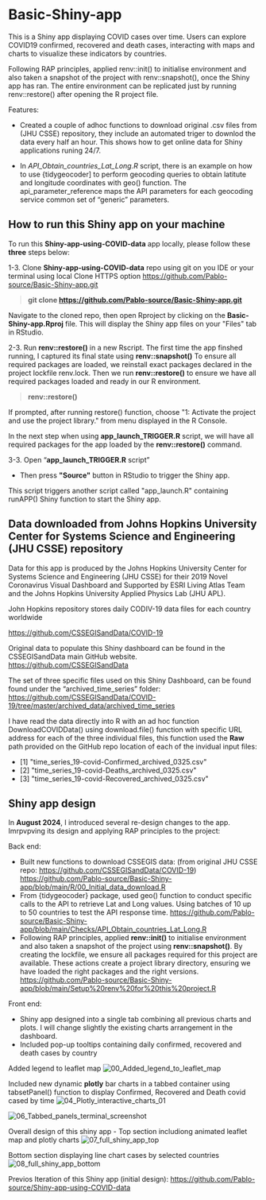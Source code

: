 # Basic-Shiny-app
This is a Shiny app displaying COVID cases over time. Users can explore COVID19 confirmed, recovered and death cases, interacting with maps and charts to visualize these indicators by countries.

Following RAP principles, applied renv::init() to initialise environment and also taken a snapshot of the project with renv::snapshot(), once the Shiny app has ran. The entire environment can be replicated just by running renv::restore() after opening the R project file.

Features:  

- Created a couple of adhoc functions to download original .csv files from (JHU CSSE) repository, they include an automated triger to downlod the data every half an hour. This shows how to get online data for Shiny applications runing 24/7. 

- In  *API_Obtain_countries_Lat_Long.R* script, there is an example on how to use {tidygeocoder] to perform geocoding queries to obtain latitute and longitude coordinates with geo() function. The api_parameter_reference maps the API parameters for each geocoding service common set of “generic” parameters.
  
## How to run this Shiny app on your machine

To run this **Shiny-app-using-COVID-data** app locally, please follow these **three** steps below:

1-3. Clone **Shiny-app-using-COVID-data** repo using git on you IDE or your terminal using local Clone HTTPS option
<https://github.com/Pablo-source/Basic-Shiny-app.git>

> **git clone https://github.com/Pablo-source/Basic-Shiny-app.git**

Navigate to the cloned repo, then open Rproject by clicking on the **Basic-Shiny-app.Rproj** file. This will display the Shiny app files on your "Files" tab in RStudio.

2-3. Run **renv::restore()** in a new Rscript. The first time the app finshed running, I captured its final state using **renv::snapshot()**
To ensure all required packages are loaded, we reinstall exact packages declared in the project lockfile renv.lock.
Then we run **renv::restore()** to ensure we have all required packages loaded and ready in our R environment.

> **renv::restore()**

If prompted, after running restore() function, choose "1: Activate the project and use the project library." from menu displayed in the R Console.

In the next step when using **app_launch_TRIGGER.R** script, we will have all required packages for the app loaded by the **renv::restore()** command.

3-3. Open “**app_launch_TRIGGER.R** script”
- Then  press **"Source"** button in RStudio to trigger the Shiny app.

This script triggers another script called "app_launch.R" containing runAPP() Shiny function to start the Shiny app.

## Data downloaded from Johns Hopkins University Center for Systems Science and Engineering (JHU CSSE) repository

Data for this app is produced by the Johns Hopkins University Center for Systems Science and Engineering (JHU CSSE) for their 2019 Novel Coronavirus Visual Dashboard and Supported by ESRI Living Atlas Team and the Johns Hopkins University Applied Physics Lab (JHU APL).

John Hopkins repository stores daily CODIV-19 data files for each country worldwide

https://github.com/CSSEGISandData/COVID-19 

Original data to populate this Shiny dashboard can be found in the CSSEGISandData main GitHub website. <https://github.com/CSSEGISandData>

The set of three specific files used on this Shiny Dashboard, can be found found under the  “archived_time_series” folder: <https://github.com/CSSEGISandData/COVID-19/tree/master/archived_data/archived_time_series>

I have read the data directly into R with an ad hoc function DownloadCOVIDData() using download.file() function with specific URL address for each of the three individual files, this function used the **Raw** path provided on the GitHub repo location of each of the invidual input files: 

- [1] "time_series_19-covid-Confirmed_archived_0325.csv"
- [2] "time_series_19-covid-Deaths_archived_0325.csv"   
- [3] "time_series_19-covid-Recovered_archived_0325.csv"

## Shiny app design

In **August 2024**, I introduced several re-design changes to the app. Imrpvpving its design and applying RAP principles to the project: 

Back end:
-   Built new functions to download CSSEGIS data: (from original JHU CSSE repo: https://github.com/CSSEGISandData/COVID-19)
https://github.com/Pablo-source/Basic-Shiny-app/blob/main/R/00_Initial_data_download.R
-   From {tidygeocoder} package, used geo() function to conduct specific calls to the API to retrieve Lat and Long values. Using batches of 10 up to 50 countries to test the API response time.
https://github.com/Pablo-source/Basic-Shiny-app/blob/main/Checks/API_Obtain_countries_Lat_Long.R 
-	Following RAP principles, applied **renv::init()** to initialise environment and also taken a snapshot of the project using **renv::snapshot()**. By creating the lockfile, we ensure all packages required for this project are available. These actions create a  project library directory, ensuring we have loaded the right packages and the right versions. 
https://github.com/Pablo-source/Basic-Shiny-app/blob/main/Setup%20renv%20for%20this%20project.R

Front end:
- Shiny app designed into a single tab combining all previous charts and plots. I will change slightly the existing charts arrangement in the dashboard.
- Included pop-up tooltips containing daily confirmed, recovered and death cases by country

Added legend to leaflet map
![00_Added_legend_to_leaflet_map](https://github.com/user-attachments/assets/2b55ac43-f125-43e7-b785-a4eca01fa4b8)

Included new dynamic **plotly** bar charts in a tabbed container using tabsetPanel() function to display Confirmed, Recovered and Death covid cased by time
![04_Plotly_interactive_charts_01](https://github.com/user-attachments/assets/24b1a55a-4502-42b4-a3de-da564722e0d2)

![06_Tabbed_panels_terminal_screenshot](https://github.com/user-attachments/assets/1bfbea15-9501-4807-a710-6751bce86ba9)

Overall design of this shiny app - Top section includiong animated leaflet map and plotly charts
![07_full_shiny_app_top](https://github.com/user-attachments/assets/37530e5e-408c-483d-a2bd-41e97d9dee84)

Bottom section displaying line chart cases by selected countries
![08_full_shiny_app_bottom](https://github.com/user-attachments/assets/ab363d43-df4f-4f0b-a00b-02332e0ed821)

Previos Iteration of this Shiny app (initial design): <https://github.com/Pablo-source/Shiny-app-using-COVID-data>
